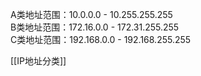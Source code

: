 A类地址范围：10.0.0.0 - 10.255.255.255  
B类地址范围：172.16.0.0 - 172.31.255.255  
C类地址范围：192.168.0.0 - 192.168.255.255


[[IP地址分类]]